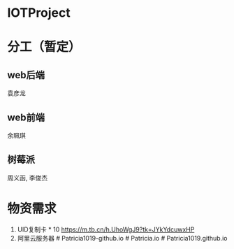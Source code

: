 # IOTProject

# 分工（暂定）
## web后端
袁彦龙
## web前端
余珮琪
## 树莓派
周义函, 李俊杰

# 物资需求
1. UID复制卡 * 10 https://m.tb.cn/h.UhoWgJ9?tk=JYkYdcuwxHP
2. 阿里云服务器
#   P a t r i c i a 1 0 1 9 - g i t h u b . i o  
 #   P a t r i c i a . i o  
 #   P a t r i c i a 1 0 1 9 . g i t h u b . i o  
 